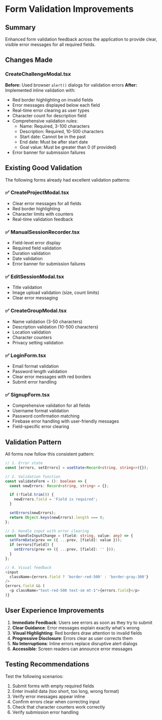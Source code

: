 # Form Validation Improvements

## Summary

Enhanced form validation feedback across the application to provide clear, visible error messages for all required fields.

## Changes Made

### CreateChallengeModal.tsx
**Before:** Used browser `alert()` dialogs for validation errors
**After:** Implemented inline validation with:
- Red border highlighting on invalid fields
- Error messages displayed below each field
- Real-time error clearing as user types
- Character count for description field
- Comprehensive validation rules:
  - Name: Required, 3-100 characters
  - Description: Required, 10-500 characters
  - Start date: Cannot be in the past
  - End date: Must be after start date
  - Goal value: Must be greater than 0 (if provided)
- Error banner for submission failures

## Existing Good Validation

The following forms already had excellent validation patterns:

### ✅ CreateProjectModal.tsx
- Clear error messages for all fields
- Red border highlighting
- Character limits with counters
- Real-time validation feedback

### ✅ ManualSessionRecorder.tsx
- Field-level error display
- Required field validation
- Duration validation
- Date validation
- Error banner for submission failures

### ✅ EditSessionModal.tsx
- Title validation
- Image upload validation (size, count limits)
- Clear error messaging

### ✅ CreateGroupModal.tsx
- Name validation (3-50 characters)
- Description validation (10-500 characters)
- Location validation
- Character counters
- Privacy setting validation

### ✅ LoginForm.tsx
- Email format validation
- Password length validation
- Clear error messages with red borders
- Submit error handling

### ✅ SignupForm.tsx
- Comprehensive validation for all fields
- Username format validation
- Password confirmation matching
- Firebase error handling with user-friendly messages
- Field-specific error clearing

## Validation Pattern

All forms now follow this consistent pattern:

```typescript
// 1. Error state
const [errors, setErrors] = useState<Record<string, string>>({});

// 2. Validation function
const validateForm = (): boolean => {
  const newErrors: Record<string, string> = {};

  if (!field.trim()) {
    newErrors.field = 'Field is required';
  }

  setErrors(newErrors);
  return Object.keys(newErrors).length === 0;
};

// 3. Handle input with error clearing
const handleInputChange = (field: string, value: any) => {
  setFormData(prev => ({ ...prev, [field]: value }));
  if (errors[field]) {
    setErrors(prev => ({ ...prev, [field]: '' }));
  }
};

// 4. Visual feedback
<input
  className={errors.field ? 'border-red-500' : 'border-gray-300'}
/>
{errors.field && (
  <p className="text-red-500 text-sm mt-1">{errors.field}</p>
)}
```

## User Experience Improvements

1. **Immediate Feedback**: Users see errors as soon as they try to submit
2. **Clear Guidance**: Error messages explain exactly what's wrong
3. **Visual Highlighting**: Red borders draw attention to invalid fields
4. **Progressive Disclosure**: Errors clear as user corrects them
5. **No Interruptions**: Inline errors replace disruptive alert dialogs
6. **Accessible**: Screen readers can announce error messages

## Testing Recommendations

Test the following scenarios:
1. Submit forms with empty required fields
2. Enter invalid data (too short, too long, wrong format)
3. Verify error messages appear inline
4. Confirm errors clear when correcting input
5. Check that character counters work correctly
6. Verify submission error handling
